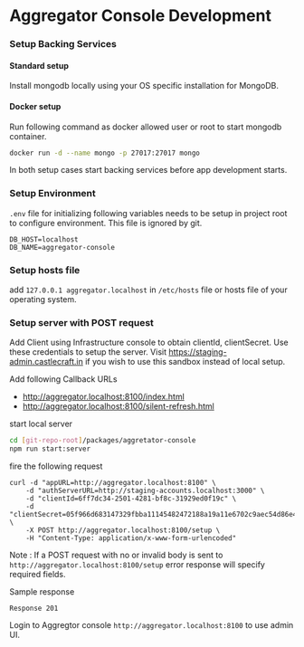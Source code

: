 # Aggregator Console Development

### Setup Backing Services

#### Standard setup

Install mongodb locally using your OS specific installation for MongoDB.

#### Docker setup

Run following command as docker allowed user or root to start mongodb container.

```sh
docker run -d --name mongo -p 27017:27017 mongo
```

In both setup cases start backing services before app development starts.

### Setup Environment

`.env` file for initializing following variables needs to be setup in project root to configure environment. This file is ignored by git.

```
DB_HOST=localhost
DB_NAME=aggregator-console
```

### Setup hosts file

add `127.0.0.1 aggregator.localhost` in `/etc/hosts` file or hosts file of your operating system.

### Setup server with POST request

Add Client using Infrastructure console to obtain clientId, clientSecret. Use these credentials to setup the server. Visit https://staging-admin.castlecraft.in if you wish to use this sandbox instead of local setup.

Add following Callback URLs

- http://aggregator.localhost:8100/index.html
- http://aggregator.localhost:8100/silent-refresh.html

start local server

```sh
cd [git-repo-root]/packages/aggretator-console
npm run start:server
```

fire the following request

```
curl -d "appURL=http://aggregator.localhost:8100" \
    -d "authServerURL=http://staging-accounts.localhost:3000" \
    -d "clientId=6ff7dc34-2501-4281-bf8c-31929ed0f19c" \
    -d "clientSecret=05f966d683147329fbba11145482472188a19a11e6702c9aec54d86e42113b36" \
    -X POST http://aggregator.localhost:8100/setup \
    -H "Content-Type: application/x-www-form-urlencoded"
```

Note : If a POST request with no or invalid body is sent to `http://aggregator.localhost:8100/setup` error response will specify required fields.

Sample response

```
Response 201
```

Login to Aggregtor console `http://aggregator.localhost:8100` to use admin UI.
